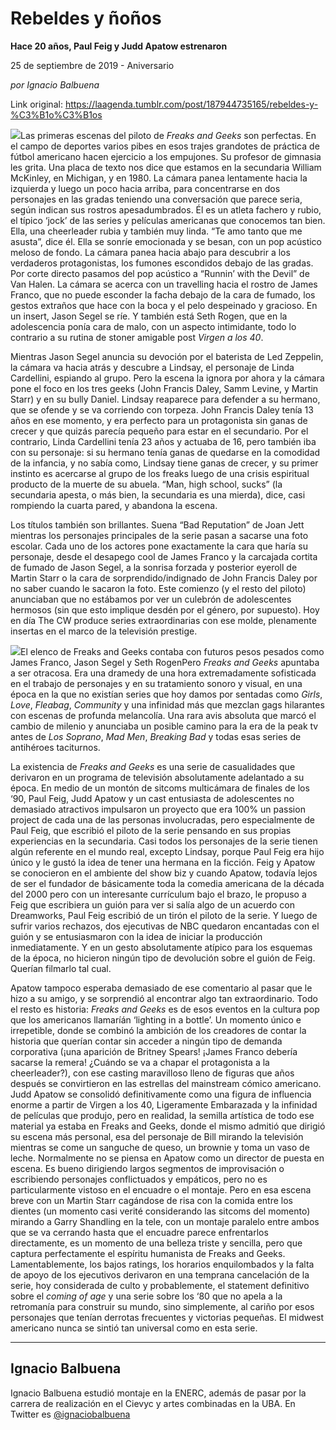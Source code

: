 # Rebeldes y ñoños

**Hace 20 años, Paul Feig y Judd Apatow estrenaron**

25 de septiembre de 2019 - Aniversario

_por Ignacio Balbuena_

Link original: https://laagenda.tumblr.com/post/187944735165/rebeldes-y-%C3%B1o%C3%B1os

![](https://64.media.tumblr.com/43b3b66e50ee1e6f8193cb64c0979ec0/7f97a074ac2c2c51-cf/s500x750/57f6633ebbcaf297577990a0bdff6be3233c11c8.jpg)Las primeras escenas del piloto de *Freaks and Geeks* son perfectas. En el campo de deportes varios pibes en esos trajes grandotes de práctica de fútbol americano hacen ejercicio a los empujones. Su profesor de gimnasia les grita. Una placa de texto nos dice que estamos en la secundaria William McKinley, en Michigan, y en 1980. La cámara panea lentamente hacia la izquierda y luego un poco hacia arriba, para concentrarse en dos personajes en las gradas teniendo una conversación que parece seria, según indican sus rostros apesadumbrados. Él es un atleta fachero y rubio, el típico ‘jock’ de las series y películas americanas que conocemos tan bien. Ella, una cheerleader rubia y también muy linda. “Te amo tanto que me asusta”, dice él. Ella se sonríe emocionada y se besan, con un pop acústico meloso de fondo. La cámara panea hacia abajo para descubrir a los verdaderos protagonistas, los fumones escondidos debajo de las gradas. Por corte directo pasamos del pop acústico a “Runnin’ with the Devil” de Van Halen. La cámara se acerca con un travelling hacia el rostro de James Franco, que no puede esconder la facha debajo de la cara de fumado, los gestos extraños que hace con la boca y el pelo despeinado y gracioso. En un insert, Jason Segel se ríe. Y también está Seth Rogen, que en la adolescencia ponía cara de malo, con un aspecto intimidante, todo lo contrario a su rutina de stoner amigable post *Virgen a los 40*. 


Mientras Jason Segel anuncia su devoción por el baterista de Led Zeppelin, la cámara va hacia atrás y descubre a Lindsay, el personaje de Linda Cardellini, espiando al grupo. Pero la escena la ignora por ahora y la cámara pone el foco en los tres geeks (John Francis Daley, Samm Levine, y Martin Starr) y en su bully Daniel. Lindsay reaparece para defender a su hermano, que se ofende y se va corriendo con torpeza. John Francis Daley tenía 13 años en ese momento, y era perfecto para un protagonista sin ganas de crecer y que quizás parecía pequeño para estar en el secundario. Por el contrario, Linda Cardellini tenía 23 años y actuaba de 16, pero también iba con su personaje: si su hermano tenía ganas de quedarse en la comodidad de la infancia, y no sabía como, Lindsay tiene ganas de crecer, y su primer instinto es acercarse al grupo de los freaks luego de una crisis espiritual producto de la muerte de su abuela. “Man, high school, sucks” (la secundaria apesta, o más bien, la secundaria es una mierda), dice, casi rompiendo la cuarta pared, y abandona la escena. 


Los títulos también son brillantes. Suena “Bad Reputation” de Joan Jett mientras los personajes principales de la serie pasan a sacarse una foto escolar. Cada uno de los actores pone exactamente la cara que haría su personaje, desde el desapego cool de James Franco y la carcajada cortita de fumado de Jason Segel, a la sonrisa forzada y posterior eyeroll de Martin Starr o la cara de sorprendido/indignado de John Francis Daley por no saber cuando le sacaron la foto. Este comienzo (y el resto del piloto) anunciaban que no estábamos por ver un culebrón de adolescentes hermosos (sin que esto implique desdén por el género, por supuesto). Hoy en día The CW produce series extraordinarias con ese molde, plenamente insertas en el marco de la televisión prestige. 


![](https://64.media.tumblr.com/43b3b66e50ee1e6f8193cb64c0979ec0/7f97a074ac2c2c51-cf/s500x750/57f6633ebbcaf297577990a0bdff6be3233c11c8.jpg)El elenco de Freaks and Geeks contaba con futuros pesos pesados como James Franco, Jason Segel y Seth RogenPero *Freaks and Geeks* apuntaba a ser otracosa. Era una dramedy de una hora extremadamente sofisticada en el trabajo de personajes y en su tratamiento sonoro y visual, en una época en la que no existían series que hoy damos por sentadas como *Girls*, *Love*, *Fleabag*, *Community* y una infinidad más que mezclan gags hilarantes con escenas de profunda melancolía. Una rara avis absoluta que marcó el cambio de milenio y anunciaba un posible camino para la era de la peak tv antes de *Los Soprano*, *Mad Men*, *Breaking Bad* y todas esas series de antihéroes taciturnos.


La existencia de *Freaks and Geeks* es una serie de casualidades que derivaron en un programa de televisión absolutamente adelantado a su época. En medio de un montón de sitcoms multicámara de finales de los ‘90, Paul Feig, Judd Apatow y un cast entusiasta de adolescentes no demasiado atractivos impulsaron un proyecto que era 100% un passion project de cada una de las personas involucradas, pero especialmente de Paul Feig, que escribió el piloto de la serie pensando en sus propias experiencias en la secundaria. Casi todos los personajes de la serie tienen algún referente en el mundo real, excepto Lindsay, porque Paul Feig era hijo único y le gustó la idea de tener una hermana en la ficción. Feig y Apatow se conocieron en el ambiente del show biz y cuando Apatow, todavía lejos de ser el fundador de básicamente toda la comedia americana de la década del 2000 pero con un interesante currículum bajo el brazo, le propuso a Feig que escribiera un guión para ver si salía algo de un acuerdo con Dreamworks, Paul Feig escribió de un tirón el piloto de la serie. Y luego de sufrir varios rechazos, dos ejecutivas de NBC quedaron encantadas con el guión y se entusiasmaron con la idea de iniciar la producción inmediatamente. Y en un gesto absolutamente atípico para los esquemas de la época, no hicieron ningún tipo de devolución sobre el guión de Feig. Querían filmarlo tal cual. 


Apatow tampoco esperaba demasiado de ese comentario al pasar que le hizo a su amigo, y se sorprendió al encontrar algo tan extraordinario. Todo el resto es historia: *Freaks and Geeks* es de esos eventos en la cultura pop que los americanos llamaríán ‘lighting in a bottle’. Un momento único e irrepetible, donde se combinó la ambición de los creadores de contar la historia que querían contar sin acceder a ningún tipo de demanda corporativa (¡una aparición de Britney Spears! ¡James Franco debería sacarse la remera! ¿Cuándo se va a chapar el protagonista a la cheerleader?), con ese casting maravilloso lleno de figuras que años después se convirtieron en las estrellas del mainstream cómico americano. Judd Apatow se consolidó definitivamente como una figura de influencia enorme a partir de Virgen a los 40, Ligeramente Embarazada y la infinidad de películas que produjo, pero en realidad, la semilla artística de todo ese material ya estaba en Freaks and Geeks, donde el mismo admitió que dirigió su escena más personal, esa del personaje de Bill mirando la televisión mientras se come un sanguche de queso, un brownie y toma un vaso de leche. Normalmente no se piensa en Apatow como un director de puesta en escena. Es bueno dirigiendo largos segmentos de improvisación o escribiendo personajes conflictuados y empáticos, pero no es particularmente vistoso en el encuadre o el montaje. Pero en esa escena breve con un Martin Starr cagándose de risa con la comida entre los dientes (un momento casi verité considerando las sitcoms del momento) mirando a Garry Shandling en la tele, con un montaje paralelo entre ambos que se va cerrando hasta que el encuadre parece enfrentarlos directamente, es un momento de una belleza triste y sencilla, pero que captura perfectamente el espíritu humanista de Freaks and Geeks. Lamentablemente, los bajos ratings, los horarios enquilombados y la falta de apoyo de los ejecutivos derivaron en una temprana cancelación de la serie, hoy considerada de culto y probablemente, el statement definitivo sobre el *coming of age* y una serie sobre los ‘80 que no apela a la retromanía para construir su mundo, sino simplemente, al cariño por esos personajes que tenían derrotas frecuentes y victorias pequeñas. El midwest americano nunca se sintió tan universal como en esta serie.


  




---

Ignacio Balbuena
----------------

Ignacio Balbuena estudió montaje en la ENERC, además de pasar por la carrera de realización en el Cievyc y artes combinadas en la UBA. En Twitter es [@ignaciobalbuena](https://twitter.com/ignaciobalbuena)

